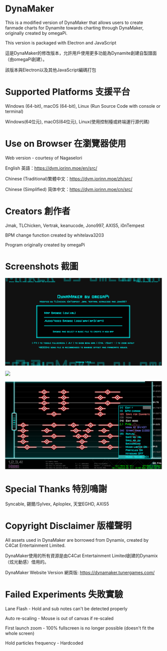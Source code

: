 # DynaMaker
This is a modified version of DynaMaker that allows users to create fanmade charts for Dynamite towards charting through DynaMaker, originally created by omegaPi. 

This version is packaged with Electron and JavaScript

這是DynaMaker的修改版本，允許用戶使用更多功能為Dynamite創建自製譜面（由omegaPi創建）。

該版本與Electron以及其他JavaScript編碼打包

# Supported Platforms 支援平台
Windows (64-bit), macOS (64-bit), Linux (Run Source Code with console or terminal)

Windows(64位元), macOS(64位元), Linux(使用控制檯或終端運行源代碼)

# Use on Browser 在瀏覽器使用
Web version - courtesy of NagaseIori

English 英語：https://dym.iorinn.moe/en/src/

Chinese (Traditional)繁體中文：https://dym.iorinn.moe/zh/src/

Chinese (Simplified) 简体中文：https://dym.iorinn.moe/cn/src/

# Creators 創作者
Jmak, TLChicken, Vertrak, keanucode, Jono997, AXIS5, i0nTempest

BPM change function created by whitelava3203

Program originally created by omegaPi

# Screenshots 截圖
![](Others/1.png)

![](Others/2.png)

![](Others/3.png)

# Special Thanks 特別鳴謝
Syncable, 錫爾/Sylvex, Aploplex, 天堂EGHD, AXIS5

# Copyright Disclaimer 版權聲明
All assets used in DynaMaker are borrowed from Dynamix, created by C4Cat Entertainment Limited.

DynaMaker使用的所有資源是由C4Cat Entertainment Limited創建的Dynamix（炫光動感）借用的。

DynaMaker Website Version 網頁版: https://dynamaker.tunergames.com/

# Failed Experiments 失敗實驗
Lane Flash - Hold and sub notes can't be detected properly

Auto re-scaling - Mouse is out of canvas if re-scaled

First launch zoom - 100% fullscreen is no longer possible (doesn't fit the whole screen)

Hold particles frequency - Hardcoded
